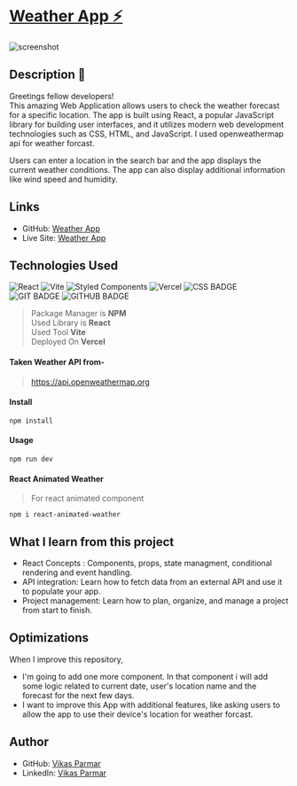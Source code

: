 # [Weather App :zap:](https://github.com/vikas-parmar/weather-app/) 
  
![screenshot](https://github.com/vikas-parmar/weather-app/assets/122597785/28d1c606-6d48-4728-bb6a-e1e2808ae53c)

## Description :pushpin:
Greetings fellow developers! <br />
This amazing Web Application allows users to check the weather forecast for a specific location. The app is built using React, a popular JavaScript library for building user interfaces, and it utilizes modern web development technologies such as CSS, HTML, and JavaScript. I used openweathermap api for weather forcast. <br />

Users can enter a location in the search bar and the app displays the current weather conditions. The app can also display additional information like wind speed and humidity.

## Links
- GitHub: [Weather App](https://github.com/vikas-parmar/weather-app/)
- Live Site: [Weather App](https://react-weather-app-vikas-parmar.vercel.app/)

## Technologies Used
![React](https://img.shields.io/badge/react-%2320232a.svg?style=for-the-badge&logo=react&logoColor=%2361DAFB)
![Vite](https://img.shields.io/badge/vite-%23646CFF.svg?style=for-the-badge&logo=vite&logoColor=white)
![Styled Components](https://img.shields.io/badge/styled--components-DB7093?style=for-the-badge&logo=styled-components&logoColor=white)
![Vercel](https://img.shields.io/badge/vercel-%23000000.svg?style=for-the-badge&logo=vercel&logoColor=white)
![CSS BADGE](https://img.shields.io/badge/CSS-239120?&style=for-the-badge&logo=css3&logoColor=white)
![GIT BADGE](https://img.shields.io/badge/GIT-E44C30?style=for-the-badge&logo=git&logoColor=white)
![GITHUB BADGE](https://img.shields.io/badge/GitHub-100000?style=for-the-badge&logo=github&logoColor=white)

> Package Manager is **NPM** <br />
> Used Library is **React** <br />
> Used Tool **Vite** <br />
> Deployed On **Vercel** <br />

#### Taken Weather API from-
> https://api.openweathermap.org

#### Install
```
npm install
```
#### Usage
```
npm run dev
```
#### React Animated Weather
> For react animated component
```
npm i react-animated-weather
```

## What I learn from this project
- React Concepts : Components, props, state managment, conditional rendering and event handling.
- API integration: Learn how to fetch data from an external API and use it to populate your app.
- Project management: Learn how to plan, organize, and manage a project from start to finish.

## Optimizations
When I improve this repository, 
- I'm going to add one more component. In that component i will add some logic related to current date, user's location name and the forecast for the next few days.
- I want to improve this App with additional features, like asking users to allow the app to use their device's location for weather forcast.

## Author
- GitHub: [Vikas Parmar](https://github.com/vikas-parmar)
- LinkedIn: [Vikas Parmar](https://www.linkedin.com/in/vikas-parmar/)
